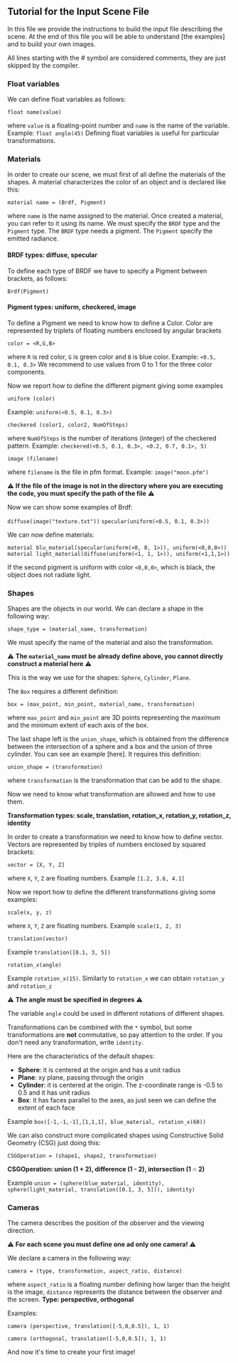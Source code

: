 ﻿## Tutorial for the Input Scene File

In this file we provide the instructions to build the input file describing the scene. At the end of this file you will be able to understand [the examples] and to build your own images.

All lines starting with the # symbol are considered comments, they are just skipped by the compiler.

### Float variables
We can define float variables as follows:

`float name(value)`

where `value` is a floating-point number and `name` is the name of the variable.
Example: `float angle(45)`
Defining float variables is useful for particular transformations.

### Materials
In order to create our scene, we must first of all define the materials of the shapes.
A material characterizes the color of an object and is declared like this:

`material name = (Brdf, Pigment)`

where `name` is the name assigned to the material. Once created a material, you can refer to it using its name. We must specify the `BRDF` type and the `Pigment` type.
The `BRDF` type needs a pigment. The `Pigment` specify the emitted radiance.

#### BRDF types: diffuse, specular
To define each type of BRDF we have to specify a Pigment between brackets, as follows:

`Brdf(Pigment)`

#### Pigment types: uniform, checkered, image
To define a Pigment we need to know how to define a Color. Color are represented by triplets of floating numbers enclosed by angular brackets

`color = <R,G,B>`

where `R` is red color, `G` is green color and `B` is blue color. 
Example: `<0.5, 0.1, 0.3>`
We recommend to use values from 0 to 1 for the three color components.

Now we report how to define the different pigment giving some examples

`uniform (color)`

Example: `uniform(<0.5, 0.1, 0.3>)`

`checkered (color1, color2, NumOfSteps)`

where `NumOfSteps` is the number of iterations (integer) of the checkered pattern.
Example: `checkered(<0.5, 0.1, 0.3>, <0.2, 0.7, 0.1>, 5)`

`image (filename)`

where `filename` is the file in pfm format.
Example: `image("moon.pfm")`

⚠️ __If the file of the image is not in the directory where you are executing the code, you must specify the path of the file__ ⚠️

Now we can show some examples of Brdf:

`diffuse(image("texture.txt"))`
`specular(uniform(<0.5, 0.1, 0.3>))`

We can now define materials:

`material blu_material(specular(uniform(<0, 0, 1>)), uniform(<0,0,0>))`
`material light_material(diffuse(uniform(<1, 1, 1>)), uniform(<1,1,1>))`

If the second pigment is uniform with color `<0,0,0>`, which is black, the object does not radiate light.


### Shapes
Shapes are the objects in our world. We can declare a shape in the following way:

`shape_type = (material_name, transformation)`

We must specify the name of the material and also the transformation. 

⚠️ __The `material_name` must be already define above, you cannot directly construct a material here__ ⚠️

This is the way we use for the shapes: `Sphere`, `Cylinder`, `Plane`.

The `Box` requires a different definition:

`box = (max_point, min_point, material_name, transformation)`

where `max_point` and `min_point` are 3D points representing the maximum and the minimum extent of each axis of the box.

The last shape left is the `union_shape`, which is obtained from the difference between the intersection of a sphere and a box and the union of three cylinder. You can see an example [here]. It requires this definition:

`union_shape = (transformation)`

where `transformation` is the transformation that can be add to the shape.

Now we need to know what transformation are allowed and how to use them.

__Transformation types: scale, translation, rotation_x, rotation_y, rotation_z, identity__

In order to create a transformation we need to know how to define vector. Vectors are represented by triples of numbers enclosed by squared brackets:

`vector = [X, Y, Z]`

where `X`, `Y`, `Z` are floating numbers.
Example `[1.2, 3.6, 4.1]`

Now we report how to define the different transformations giving some examples:

`scale(x, y, z)`

where `X`, `Y`, `Z` are floating numbers. Example `scale(1, 2, 3)`

`translation(vector)`

Example `translation([0.1, 3, 5])`

`rotation_x(angle)`

Example `rotation_x(15)`. Similarly to `rotation_x` we can obtain `rotation_y` and `rotation_z`

⚠️ __The angle must be specified in degrees__ ⚠️

The variable `angle` could be used in different rotations of different shapes. 

Transformations can be combined with the `*` symbol, but some transformations are __not__ commutative, so pay attention to the order. If you don't need any transformation, write `identity`.

Here are the characteristics of the default shapes:
- __Sphere__: it is centered at the origin and has a unit radius
- __Plane__: xy plane, passing through the origin
- __Cylinder__: it is centered at the origin. The z-coordinate range is -0.5 to 0.5 and it has unit radius
- __Box__: it has faces parallel to the axes, as just seen we can define the extent of each face

Example `box([-1,-1,-1],[1,1,1], blue_material, rotation_x(60))`

We can also construct more complicated shapes using Constructive Solid Geometry (CSG) just doing this:

`CSGOperation = (shape1, shape2, transformation)`

__CSGOperation: union (1 + 2), difference (1 - 2), intersection (1 ∩ 2)__

Example `union = (sphere(blue_material, identity), sphere(light_material, translation([0.1, 3, 5])), identity)`

### Cameras
The camera describes the position of the observer and the viewing direction.

⚠️ __For each scene you must define one ad only one camera!__ ⚠️

We declare a camera in the following way: 

`camera = (type, transformation, aspect_ratio, distance)`

where `aspect_ratio` is a floating number defining how larger than the height is the image, `distance` represents the distance between the observer and the screen.
__Type: perspective, orthogonal__

Examples: 

`camera (perspective, translation([-5,0,0.5]), 1, 1)`

`camera (orthogonal, translation([-5,0,0.5]), 1, 1)`

And now it's time to create your first image!
